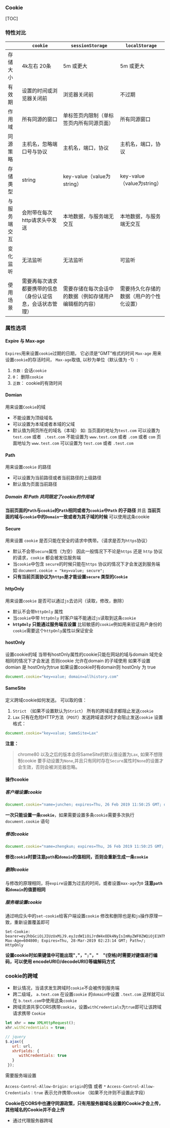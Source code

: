 ### Cookie
[TOC]

### 特性对比

|        | `cookie`                      | `sessionStorage`            | `localStorage`           |
| ------ | ----------------------------- | --------------------------- | ------------------------ |
| 存储大小   | 4k左右 20条                      | 5m 或更大                      | 5m 或更大                   |
| 有效期    | 设置的时间或浏览器关闭前                  | 浏览器关闭前                      | 不过期                      |
| 作用域    | 所有同源的窗口                       | 单标签页内限制（单标签页内所有同源页面）        | 所有同源窗口                   |
| 同源策略   | 主机名，忽略端口号与协议                  | 主机名，端口，协议                   | 主机名，端口，协议                |
| 存储类型   | string                        | key-value（value为string）     | key-value （value为string） |
| 与服务端交互 | 会附带在每次http请求头中发送              | 本地数据，与服务端无交互                | 本地数据，与服务端无交互             |
| 变化监听   | 无法监听                          | 无法监听                        | 可监听                      |
| 使用场景   | 需要再每次请求都要携带的信息（身份认证信息，会话状态管理） | 需要存储在每次会话中的数据（例如存储用户编辑框的内容） | 需要持久化存储的数据（用户的个性化设置）     |


### 属性选项

#### Expire 与 Max-age
`Expires`用来设置`cookie`过期的日期， 它必须是“GMT”格式的时间
`Max-age` 用来设置`cookie`的存活时间， 
`Max-age`取值, 以秒为单位（默认值为 -1）:
1. `负数` : 会话`cookie`
2. `0`： 删除`cookie`
3. `正数`： cookie的有效时间

#### Domian
用来设置`Cookie`的域
- 不能设置为顶级域名
- 可以设置为本域或者本域的父域
- 默认值为网页所在的域名（本域）
如: 当页面的地址为`test.com` 
可以设置为 `test.com` 或者 ` .test.com`
不能设置为 `www.test.com` 或者 `.com`  或者 `com`
页面地址为 `www.test.com` 可以设置为 `test.com` 或者 `.test.com`

#### Path
用来设置`cookie` 的路径
- 可以设置为当前路径或者当前路径的上级路径
- 默认值为页面当前路径

##### Domain 和 Path 共同限定了cookie的作用域
**当前页面的`Path`与`cookie`的`Path`相同或者为`cookie`中`Path` 的子路径**
并且
**当前页面的域与`cookie`中的`Domain`一致或者为其子域的时候**
可以使用这条cookie

#### Secure
用来设置 `cookie` 是否只能在安全的请求中携带。（请求是否为`https`协议）
- 默认不会带`secure`属性（为空） 因此一般情况下不论是`https` 还是 `http` 协议的请求，`cookie` 都会被发往服务端
- 当`cookie`中包含 `secure`的时候只能在`https` 协议的情况下才会发送到服务端
如 `document.cookie = "key=value; secure";`
- **只有当前页面协议为`https`是才能设置`secure` 类型的`Cookie`**

#### httpOnly
用来设置`cookie` 是否可以通过`js`去访问（读取，修改，删除）
- 默认不会带`httpOnly` 属性
- 当`cookie`中带 `httpOnly` 时客户端不能通过`js`读取到这条`cookie`
- **`httpOnly` 只能通过服务端去设置**
比较敏感的`cookie`例如用来验证用户身份的`cookie`需要这个`httpOnly`属性以保证安全

#### hostOnly
设置cookie的域
当带有hostOnly属性的cookie只能在网站的域与domain 域完全相同的情况下才会发送
否则cookie 允许在domain 的子域使用
如果不设置domian 是 hostOnly为true
如果设置cookie时有domain则 hostOnly 为 true
```js
document.cookie="key=value; domain=allhistory.com"
```

#### SameSite
定义跨域cookie如何发送。
可以取的值：
1. `Strict` （如果不设置默认为`Strict`） 所有的跨域请求都阻止发送`cookie`
2. `Lax` 只有在危险HTTP方法（`POST`）发送跨域请求时才会阻止发送`cookie`
设置格式：
```js
document.cookie="key=value; SameSite=Lax"
```
**注意：**
> chrome80 以及之后的版本会将SameSite的默认值设置为`Lax`, 如果不想限制cookie 要手动设置为`None`,并且只有同时存在`Secure`属性时`None`的设置才会生效，否则会被浏览器忽略。
#### 操作cookie
##### 客户端设置cookie
```js
document.cookie="name=junchen; expires=Thu, 26 Feb 2019 11:50:25 GMT; domain=test.com; path=/";
```
**一次只能设置一条`cookie`**，如果需要设置多条`cookie`需要多次执行`document.cookie` 语句
##### 修改cookie
```js
document.cookie="name=zhengkun; expires=Thu, 26 Feb 2019 11:50:25 GMT; domain=test.com; path=/";
```
**修改`cookie`时要注意`path`和`domain`的值相同，否则会重新生成一条`cookie`**
##### 删除cookie
与修改的原理相同，将`expire`设置为过去的时间，或者设置`max-age`为`0`
**注意`path`和`domain`的值要相同**

##### 服务端设置cookie
通过响应头中的`set-cookie`给客户端设置`cookie`
修改和删除也是和`js`操作原理一致，重新设置覆盖即可
```http
Set-Cookie: bearer=eyJhbGciOiJIUzUxMiJ9.eyJzdWIiOiJrdW4xODk4NyIsImNyZWF0ZWQiOjE1NTMxMzQ5OTQ1NzYsImV4cCI6MTU1MzczOTc5NCwidXNlcmlkIjoxODk4fQ.vrymZci3PKrY7eQNr2iLv7T894QeqRzdYqnnOBjSqoD7hvBC8zIquMreHYX_BAqaPJUOVUlZgi4V14Wri4J78A; Max-Age=604800; Expires=Thu, 28-Mar-2019 02:23:14 GMT; Path=/; HttpOnly
```

**设置cookie时如果键值中可能出现"`,`"，"`;`"，"`  `"(空格)时需要对键值进行编码，可以使用
encodeURI()/decodeURI()等编解码方式**


### cookie的跨域
- 默认情况，当请求发生跨域时`cookie`不会被传到服务端
- 跨二级域， `a.text.com` 在设置`cookie` 的`domain`中设置  `.text.com` 这样就可以在 `b.text.com`中使用这条`cookie`
- 跨域资源共享CORS携带`cookie`，设置`withCredentials`为`true`即可让该跨域请求携带 `Cookie`
```js
let xhr = new XMLHttpRequest();
xhr.withCredentials = true;
```
``` js
// jquery
$.ajax({
   url: url,
   xhrFields: {
      withCredentials: true
   }
 });
```
需要服务端设置

`Access-Control-Allow-Origin:` `origin`的值 或者 `*` 
`Access-Control-Allow-Credentials：true` 表示允许携带`cookie` （如果不允许则不设置此字段）

**Cookie在CORS中也遵守同源政策，只有用服务器域名设置的Cookie才会上传，其他域名的Cookie并不会上传**
- 通过代理服务器跨域



